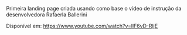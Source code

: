 Primeira landing page criada usando como base o vídeo de instrução da desenvolvedora Rafaerla Ballerini

Disponível em: https://www.youtube.com/watch?v=llF6vD-RljE